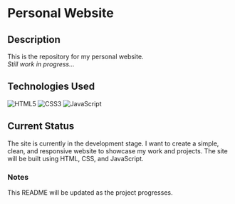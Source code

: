 # Personal Website

## Description
This is the repository for my personal website.
<br>
*Still work in progress...*

## Technologies Used
![HTML5](https://img.shields.io/badge/HTML5-E34F26?style=for-the-badge&logo=html5&logoColor=white)
![CSS3](https://img.shields.io/badge/CSS3-1572B6?style=for-the-badge&logo=css3&logoColor=white)
![JavaScript](https://img.shields.io/badge/JavaScript-F7DF1E?style=for-the-badge&logo=javascript&logoColor=black)

## Current Status
The site is currently in the development stage. I want to create a simple, clean, and responsive website to showcase my work and projects. The site will be built using HTML, CSS, and JavaScript.

### Notes
This README will be updated as the project progresses.

